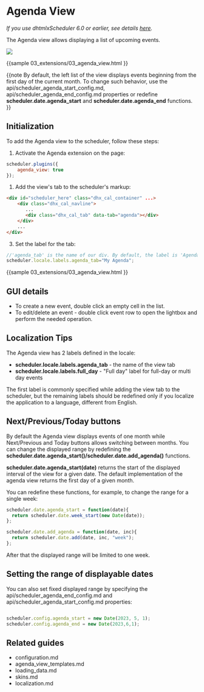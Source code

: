 Agenda View 
=======
*If you use dhtmlxScheduler 6.0 or earlier, see details [here](agenda_view_old.md).*

The Agenda view allows displaying a list of upcoming events.


<img src="agenda_view.png"/>



{{sample
	03_extensions/03_agenda_view.html
}}


{{note
By default, the left list of the view displays events beginning from the first day of the current month. To change such behavior, use the api/scheduler_agenda_start_config.md, api/scheduler_agenda_end_config.md properties or redefine **scheduler.date.agenda_start** and **scheduler.date.agenda_end** functions.
}}



Initialization
-------------------------------

To add the Agenda view  to the scheduler, follow these steps:

1) Activate the Agenda extension on the page:

~~~js
scheduler.plugins({
    agenda_view: true
});
~~~
    
1) Add the view's tab to the scheduler's markup:

~~~html
<div id="scheduler_here" class="dhx_cal_container" ...>
	<div class="dhx_cal_navline">
	   ...
	   <div class="dhx_cal_tab" data-tab="agenda"></div>
    </div>
	...	
</div>
~~~
	
3) Set the label for the tab:

~~~js
//'agenda_tab' is the name of our div. By default, the label is 'Agenda' 
scheduler.locale.labels.agenda_tab="My Agenda"; 
~~~


{{sample
	03_extensions/03_agenda_view.html
}}


GUI details 
-------------------------------------------

- To create a new event, double click an empty cell in the list.
- To edit/delete an event - double click event row to open the lightbox and perform the needed operation.


Localization Tips
----------------------------------------------

The Agenda view has 2 labels defined in the locale:


- **scheduler.locale.labels.agenda_tab** - the name of the view tab
- **scheduler.locale.labels.full_day** - "Full day" label for full-day or multi day events


The first label is commonly specified while adding the view tab to the scheduler, but the remaining labels should be redefined only if you localize the application to a language, different from English.


Next/Previous/Today buttons 
-------------------

By default the Agenda view displays events of one month while Next/Previous and Today buttons allows switching between months. You can change the displayed range by redefining the **scheduler.date.agenda_start()/scheduler.date.add_agenda()** functions.

**scheduler.date.agenda_start(date)** returns the start of the displayed interval of the view for a given date. 
The default implementation of the agenda view returns the first day of a given month.

You can redefine these functions, for example, to change the range for a single week:

~~~js
scheduler.date.agenda_start = function(date){
  return scheduler.date.week_start(new Date(date)); 
};

scheduler.date.add_agenda = function(date, inc){
  return scheduler.date.add(date, inc, "week"); 
}; 
~~~

After that the displayed range will be limited to one week.


Setting the range of displayable dates
---------------------------------------

You can also set fixed displayed range by specifying the api/scheduler_agenda_end_config.md and  api/scheduler_agenda_start_config.md properties:

~~~js

scheduler.config.agenda_start = new Date(2023, 5, 1); 
scheduler.config.agenda_end = new Date(2023,6,1);   
~~~

Related guides
---------------------

- configuration.md
- agenda_view_templates.md
- loading_data.md
- skins.md
- localization.md
